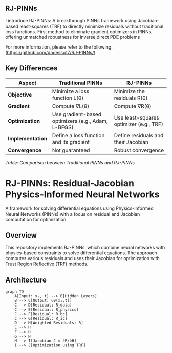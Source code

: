 ## RJ-PINNs
I introduce RJ-PINNs: A breakthrough PINNs framework using Jacobian-based least-squares (TRF) to directly minimize residuals without traditional loss functions. First method to eliminate gradient optimizers in PINNs, offering unmatched robustness for inverse,direct PDE problems 


For more information, please refer to the following:(https://github.com/dadesso17/RJ-PINNs/)

## Key Differences

| Aspect         | Traditional PINNs                         | RJ-PINNs                               |
|--------------|--------------------------------|--------------------------------|
| **Objective** | Minimize a loss function L(θ) | Minimize the residuals R(θ) |
| **Gradient** | Compute ∇L(θ) | Compute ∇R(θ) |
| **Optimization** | Use gradient-based optimizers (e.g., Adam, L-BFGS) | Use least-squares optimizer (e.g., TRF) |
| **Implementation** | Define a loss function and its gradient | Define residuals and their Jacobian |
| **Convergence** | Not guaranteed | Robust convergence |

*Table: Comparison between Traditional PINNs and RJ-PINNs*



# RJ-PINNs: Residual-Jacobian Physics-Informed Neural Networks

A framework for solving differential equations using Physics-Informed Neural Networks (PINNs) with a focus on residual and Jacobian computation for optimization.

## Overview

This repository implements RJ-PINNs, which combine neural networks with physics-based constraints to solve differential equations. The approach computes various residuals and uses their Jacobian for optimization with Trust Region Reflective (TRF) methods.

## Architecture

```mermaid
graph TD
    A[Input: xᵢ, t] --> B[Hidden Layers]
    B --> C[Output: uθ(xᵢ,t)]
    C --> D[Residual: R_data]
    C --> E[Residual: R_physics]
    C --> F[Residual: R_bc]
    C --> G[Residual: R_ic]
    D --> H[Weighted Residuals: R]
    E --> H
    F --> H
    G --> H
    H --> I[Jacobian J = ∂R/∂θ]
    I --> J[Optimization using TRF]
